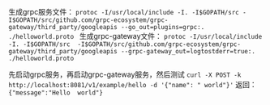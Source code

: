 生成grpc服务文件：
`protoc -I/usr/local/include -I. -I$GOPATH/src -I$GOPATH/src/github.com/grpc-ecosystem/grpc-gateway/third_party/googleapis --go_out=plugins=grpc:. ./helloworld.proto `
生成grpc-gateway文件：
`protoc -I/usr/local/include -I. -I$GOPATH/src  -I$GOPATH/src/github.com/grpc-ecosystem/grpc-gateway/third_party/googleapis --grpc-gateway_out=logtostderr=true:. ./helloworld.proto`

先启动grpc服务，再启动grpc-gateway服务，然后测试
`curl -X POST -k http://localhost:8081/v1/example/hello -d '{"name": " world"}'`
返回：
`{"message":"Hello  world"}`